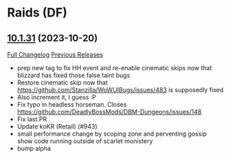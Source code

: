 # <DBM Mod> Raids (DF)

## [10.1.31](https://github.com/DeadlyBossMods/DBM-Retail/tree/10.1.31) (2023-10-20)
[Full Changelog](https://github.com/DeadlyBossMods/DBM-Retail/compare/10.1.30...10.1.31) [Previous Releases](https://github.com/DeadlyBossMods/DBM-Retail/releases)

- prep new tag to fix HH event and re-enable cinematic skips now that blizzard has fixed those false taint bugs  
- Restore cinematic skip now that https://github.com/Stanzilla/WoWUIBugs/issues/483 is supposedly fixed  
- Also increment it, I guess :P  
- Fix typo in headless horseman. Closes https://github.com/DeadlyBossMods/DBM-Dungeons/issues/148  
- Fix last PR  
- Update koKR (Retail) (#943)  
- small performance change by scoping zone and perventing gossip show code running outside of scarlet monistery  
- bump alpha  
